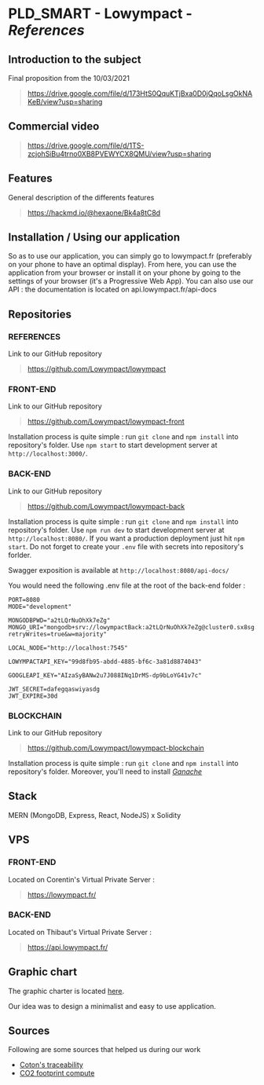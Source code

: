 # PLD_SMART - **Lowympact** - *References*

## Introduction to the subject

Final proposition from the 10/03/2021

> https://drive.google.com/file/d/173HtS0QquKTjBxa0D0jQqoLsgOkNAKeB/view?usp=sharing

## Commercial video

> https://drive.google.com/file/d/1TS-zcjohSiBu4trno0XB8PVEWYCX8QMU/view?usp=sharing

## Features

General description of the differents features

> https://hackmd.io/@hexaone/Bk4a8tC8d

## Installation / Using our application

So as to use our application, you can simply go to lowympact.fr (preferably on your phone to have an optimal display). From here, you can use the application from your browser or install it on your phone by going to the settings of your browser (it's a Progressive Web App). You can also use our API : the documentation is located on api.lowympact.fr/api-docs

## Repositories

### REFERENCES

Link to our GitHub repository

> https://github.com/Lowympact/lowympact

### FRONT-END

Link to our GitHub repository

> https://github.com/Lowympact/lowympact-front

Installation process is quite simple : run `git clone` and `npm install` into repository's folder. Use `npm start` to start development server at `http://localhost:3000/`.

### BACK-END

Link to our GitHub repository

> https://github.com/Lowympact/lowympact-back

Installation process is quite simple : run `git clone` and `npm install` into repository's folder. Use `npm run dev` to start development server at `http://localhost:8080/`. If you want a production deployment just hit `npm start`. Do not forget to create your `.env` file with secrets into repository's forlder.

Swagger exposition is available at `http://localhost:8080/api-docs/`

You would need the following .env file at the root of the back-end folder :
```
PORT=8080
MODE="development"

MONGODBPWD="a2tLQrNuOhXk7eZg"
MONGO_URI="mongodb+srv://lowympactBack:a2tLQrNuOhXk7eZg@cluster0.sx8sg.mongodb.net/lowympact?retryWrites=true&w=majority"

LOCAL_NODE="http://localhost:7545"

LOWYMPACTAPI_KEY="99d8fb95-abdd-4885-bf6c-3a81d8874043"

GOOGLEAPI_KEY="AIzaSyBANw2u7J088INq1DrMS-dp9bLoYG41v7c"

JWT_SECRET=dafegqaswiyasdg
JWT_EXPIRE=30d
```

### BLOCKCHAIN

Link to our GitHub repository

> https://github.com/Lowympact/lowympact-blockchain

Installation process is quite simple : run `git clone` and `npm install` into repository's folder. Moreover, you'll need to install *[Ganache](https://www.trufflesuite.com/ganache)*

## Stack

MERN (MongoDB, Express, React, NodeJS) x Solidity

## VPS

### FRONT-END

Located on Corentin's Virtual Private Server : 
> https://lowympact.fr/

### BACK-END

Located on Thibaut's Virtual Private Server : 
> https://api.lowympact.fr/


## Graphic chart

The graphic charter is located [here](https://www.canva.com/design/DAEah1No1q4/HO5JS1tvklhUFqbrl61hrw/view?utm_content=DAEah1No1q4&utm_campaign=designshare&utm_medium=link&utm_source=sharebutton).

Our idea was to design a minimalist and easy to use application.

## Sources

Following are some sources that helped us during our work
- [Coton's traceability](https://github.com/solenebutruille/Blockchain_Cotton_Tracabilite)
- [CO2 footprint compute](https://www.co2nnect.org/help_sheets/?op_id=602&opt_id=98)